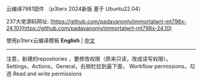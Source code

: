 云编译7981固件
（p3terx 2024新版 基于 Ubuntu22.04）

237大佬源码网址:
[https://github.com/padavanonly/immortalwrt-mt798x-24.10](https://github.com/padavanonly/immortalwrt-mt798x-24.10)

使用p3terx云编译模板
**English** | [中文](https://p3terx.com/archives/build-openwrt-with-github-actions.html)

----------------------------------------------------------------
注意，新建的repositories ，要修改权限（原来只读，改成读写权限）。
Settings，Actions，General，右侧栏拉到最下面，	Workflow permissions，勾选 Read and write permissions
